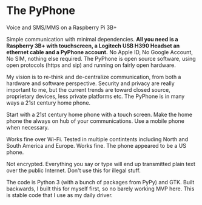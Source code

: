 # The PyPhone
Voice and SMS/MMS on a Raspberry Pi 3B+

Simple communication with minimal dependencies.  **All you need is a Raspberry 3B+ with touchscreen, a Logitech USB H390 Headset an ethernet cable and a PyPhone account.**  No Apple ID, No Google Account, No SIM, nothing else required.  The PyPhone is open source software, using open protocols (https and sip) and running on fairly open hardware.  

My vision is to re-think and de-centralize communication, from both a hardware and software perspective.  Security and privacy are really important to me, but the current trends are toward closed source, proprietary devices, less private platforms etc.  The PyPhone is in many ways a 21st century home phone.

Start with a 21st century home phone with a touch screen.  Make the home phone the always on hub of your communications.  Use a mobile phone when necessary.  

Works fine over Wi-Fi.  Tested in multiple contintents including North and South America and Europe.  Works fine. The phone appeared to be a US phone.

Not encrypted.  Everything you say or type will end up transmitted plain text over the public Internet.  Don't use this for illegal stuff.

The code is Python 3 (with a bunch of packages from PyPy) and GTK.  Built backwards, I built this for myself first, so no barely working MVP here.  This is  stable code that I use as my daily driver.


